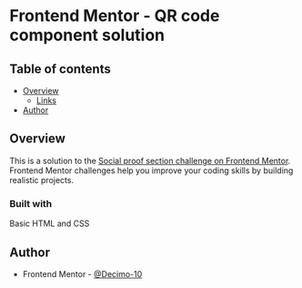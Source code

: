 # Frontend Mentor - QR code component solution

## Table of contents

- [Overview](#overview)
  - [Links](#links)
- [Author](#author)


## Overview

 This is a solution to the [Social proof section challenge on Frontend Mentor](https://www.frontendmentor.io/challenges/social-proof-section-6e0qTv_bA). Frontend Mentor challenges help you improve your coding skills by building realistic projects.

### Built with

Basic HTML and CSS

## Author

- Frontend Mentor - [@Decimo-10](https://www.frontendmentor.io/profile/Decimo-10)

